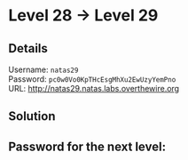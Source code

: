 # Level 28 → Level 29

## Details
Username: `natas29`<br />
Password: `pc0w0Vo0KpTHcEsgMhXu2EwUzyYemPno`<br />
URL:      http://natas29.natas.labs.overthewire.org

## Solution


## Password for the next level:
```

```
